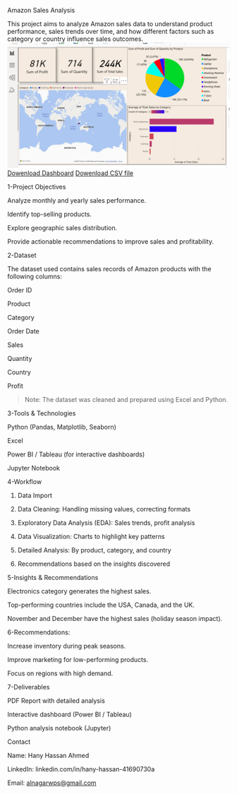 Amazon Sales Analysis

This project aims to analyze Amazon sales data to understand product performance, sales trends over time, and how different factors such as category or country influence sales outcomes.
![Dashboard](progect%204/2025-05-18.png)
[Dowenload Dashboard](progect%204/amazon%20sales.pbip)
[Dowenload CSV file](progect%204/amazon_sales_data%202025.csv)

1-Project Objectives

Analyze monthly and yearly sales performance.

Identify top-selling products.

Explore geographic sales distribution.

Provide actionable recommendations to improve sales and profitability.


2-Dataset

The dataset used contains sales records of Amazon products with the following columns:

Order ID

Product

Category

Order Date

Sales

Quantity

Country

Profit


> Note: The dataset was cleaned and prepared using Excel and Python.


3-Tools & Technologies

Python (Pandas, Matplotlib, Seaborn)

Excel

Power BI / Tableau (for interactive dashboards)

Jupyter Notebook


4-Workflow

1. Data Import


2. Data Cleaning: Handling missing values, correcting formats


3. Exploratory Data Analysis (EDA): Sales trends, profit analysis


4. Data Visualization: Charts to highlight key patterns


5. Detailed Analysis: By product, category, and country


6. Recommendations based on the insights discovered


5-Insights & Recommendations

Electronics category generates the highest sales.

Top-performing countries include the USA, Canada, and the UK.

November and December have the highest sales (holiday season impact).

6-Recommendations:

Increase inventory during peak seasons.

Improve marketing for low-performing products.

Focus on regions with high demand.


7-Deliverables

PDF Report with detailed analysis

Interactive dashboard (Power BI / Tableau)

Python analysis notebook (Jupyter)

Contact

Name: Hany Hassan Ahmed

LinkedIn: linkedin.com/in/hany-hassan-41690730a

Email: alnagarwps@gmail.com
